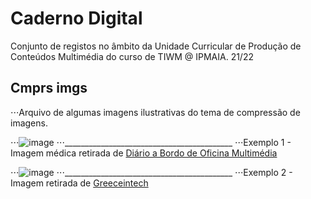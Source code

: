 # Caderno Digital
Conjunto de registos no âmbito da Unidade Curricular de Produção de Conteúdos Multimédia do curso de TIWM @ IPMAIA. 21/22


## Cmprs imgs
 ⋅⋅⋅Arquivo de algumas imagens ilustrativas do tema de compressão de imagens.

 ⋅⋅⋅![image](https://user-images.githubusercontent.com/72624424/135691409-b8841c98-b3e0-4941-baa1-367df4a5dd8c.png)
⋅⋅⋅__________________________________________
⋅⋅⋅Exemplo 1 - Imagem médica retirada de [Diário a Bordo de Oficina Multimédia](https://anamota3.wordpress.com/2011/11/07/necessidade-de-compressao/)

⋅⋅⋅![image](https://user-images.githubusercontent.com/72624424/135691867-60339e8c-6344-47d3-aa26-bb2f20e25836.png)
⋅⋅⋅__________________________________________
⋅⋅⋅Exemplo 2 - Imagem retirada de [Greeceintech](https://greeceintech.wordpress.com/2014/11/14/compressao-de-imagens/)
